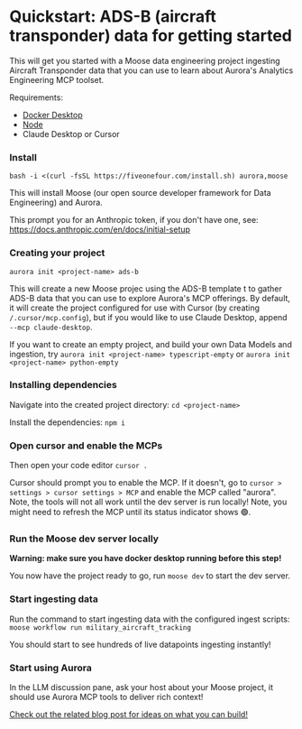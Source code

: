 
# Quickstart: ADS-B (aircraft transponder) data for getting started

This will get you started with a Moose data engineering project ingesting Aircraft Transponder data that you can use to learn about Aurora's Analytics Engineering MCP toolset.

Requirements:

- [Docker Desktop](https://www.docker.com/products/docker-desktop/)
- [Node](https://nodejs.org/en)
- Claude Desktop or Cursor

### Install

```
bash -i <(curl -fsSL https://fiveonefour.com/install.sh) aurora,moose
```

This will install Moose (our open source developer framework for Data Engineering) and Aurora.

This prompt you for an Anthropic token, if you don't have one, see: https://docs.anthropic.com/en/docs/initial-setup

### Creating your project

```
aurora init <project-name> ads-b
```

This will create a new Moose projec using the ADS-B template t to gather ADS-B data that you can use to explore Aurora's MCP offerings. By default, it will create the project configured for use with Cursor (by creating `/.cursor/mcp.config`), but if you would like to use Claude Desktop, append `--mcp claude-desktop`.

If you want to create an empty project, and build your own Data Models and ingestion, try `aurora init <project-name> typescript-empty` or `aurora init <project-name> python-empty`

### Installing dependencies

Navigate into the created project directory: `cd <project-name>`

Install the dependencies: `npm i`

### Open cursor and enable the MCPs

Then open your code editor `cursor .`

Cursor should prompt you to enable the MCP. If it doesn't, go to `cursor > settings > cursor settings > MCP` and enable the MCP called "aurora". Note, the tools will not all work until the dev server is run locally! Note, you might need to refresh the MCP until its status indicator shows 🟢.

### Run the Moose dev server locally

**Warning: make sure you have docker desktop running before this step!**

You now have the project ready to go, run `moose dev` to start the dev server.

### Start ingesting data

Run the command to start ingesting data with the configured ingest scripts: `moose workflow run military_aircraft_tracking`

You should start to see hundreds of live datapoints ingesting instantly!

### Start using Aurora

In the LLM discussion pane, ask your host about your Moose project, it should use Aurora MCP tools to deliver rich context!

[Check out the related blog post for ideas on what you can build!](https://fiveonefour.com/blog/)